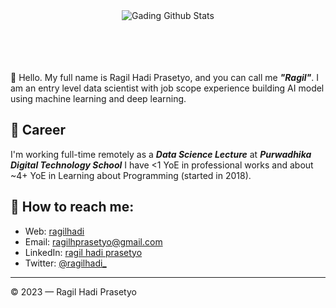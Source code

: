 <!--
**ragilhadi/ragilhadi** is a ✨ _special_ ✨ repository because its `README.md` (this file) appears on your GitHub profile.

Here are some ideas to get you started:

- 🔭 I’m currently working on ...
- 🌱 I’m currently learning ...
- 👯 I’m looking to collaborate on ...
- 🤔 I’m looking for help with ...
- 💬 Ask me about ...
- 📫 How to reach me: ...
- 😄 Pronouns: ...
- ⚡ Fun fact: ...
-->

<!--
<div align="center">
  <a href="https://www.codewars.com/users/ragilhadi" target="blank">
    <img src="https://www.codewars.com/users/ragilhadi/badges/large" alt="codewars stats" />
  </a>
  
  <br/>
  <br/>

  <a href="https://www.hackerrank.com/ragil_hadi" target="blank">
    <img src="https://img.shields.io/badge/-Hackerrank-2EC866?style=for-the-badge&logo=HackerRank&logoColor=white" alt="hackerrank"/>
  </a>
  
  <a href="https://leetcode.com/ragilhadi/" target="blank">
    <img src="https://img.shields.io/badge/LeetCode-000000?style=for-the-badge&logo=LeetCode&logoColor=#d16c06" alt="leetcode"/>
  </a>
  
  <a href="https://www.linkedin.com/in/ragil-hadi-prasetyo/" target="blank">
    <img src="https://img.shields.io/badge/linkedin-%230077B5.svg?style=for-the-badge&logo=linkedin&logoColor=white" alt="linkedin"/>
  </a>
  
  <a href="https://www.kaggle.com/ragilhadip" target="blank">
    <img src="https://img.shields.io/badge/Kaggle-035a7d?style=for-the-badge&logo=kaggle&logoColor=white" alt="kaggle"/>
  </a>
</div>
-->

<div align="center">
  <img src="https://github-readme-stats.vercel.app/api?username=ragilhadi&show_icons=true&theme=dracula" alt="Gading Github Stats">
  <br><br>
  <!--
  <img src="https://komarev.com/ghpvc/?username=ragilhadi&color=F4A4B5&style=flat" alt="ragilhadi's Github Profile Views" />
  <img src="https://wakatime.com/badge/user/7a831ab0-e43a-4215-aa08-92f915bed065.svg" alt="Total time coded" />
  -->
  <br><br>
</div>
<br>

👋 Hello. My full name is Ragil Hadi Prasetyo, and you can call me ***"Ragil"***. I am an entry level data scientist with job scope experience building AI model using machine learning and deep learning.

## 💼 Career
I'm working full-time remotely as a ***Data Science Lecture*** at ***Purwadhika Digital Technology School***
I have <1 YoE in professional works and about ~4+ YoE in Learning about Programming (started in 2018).
<!--
## 🔍 Website:
- Blockchain, Cryptography, Web3/DApps, Solidity
- DevX, Platform Engineering, Guideline & Tech Docs Writing
-->
## 🚀 How to reach me:
- Web: [ragilhadi](https://ragilhadi.github.io/portfolio/)
- Email: [ragilhprasetyo@gmail.com](mailto:ragilhprasetyo@gmail.com)
- LinkedIn: [ragil hadi prasetyo](https://www.linkedin.com/in/ragil-hadi-prasetyo/)
- Twitter: [@ragilhadi_](https://twitter.com/ragilhadi_)

---

© 2023 — Ragil Hadi Prasetyo
